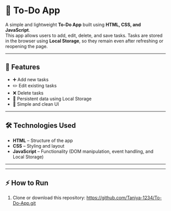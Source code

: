 # 📝 To-Do App

A simple and lightweight **To-Do App** built using **HTML, CSS, and JavaScript**.  
This app allows users to add, edit, delete, and save tasks. Tasks are stored in the browser using **Local Storage**, so they remain even after refreshing or reopening the page.

---

## 🚀 Features
- ➕ Add new tasks  
- ✏️ Edit existing tasks  
- ❌ Delete tasks  
- 💾 Persistent data using Local Storage  
- 🎨 Simple and clean UI  

---

## 🛠️ Technologies Used
- **HTML** – Structure of the app  
- **CSS** – Styling and layout  
- **JavaScript** – Functionality (DOM manipulation, event handling, and Local Storage)  

---


---

## ⚡ How to Run
1. Clone or download this repository:
   https://github.com/Taniya-1234/To-Do-App.git

